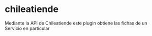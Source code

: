 chileatiende
============

Mediante la API de Chileatiende este plugin obtiene las fichas de un Servicio en particular